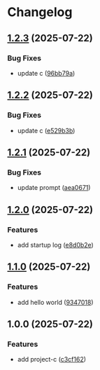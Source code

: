 # Changelog

## [1.2.3](https://github.com/simenkristoffers1/release-please/compare/project-c@v1.2.2...project-c@v1.2.3) (2025-07-22)


### Bug Fixes

* update c ([96bb79a](https://github.com/simenkristoffers1/release-please/commit/96bb79a0e3389d57fe61df59e112be2842ca36e8))

## [1.2.2](https://github.com/simenkristoffers1/release-please/compare/project-c@v1.2.1...project-c@v1.2.2) (2025-07-22)


### Bug Fixes

* update c ([e529b3b](https://github.com/simenkristoffers1/release-please/commit/e529b3bf61b879929500058d60168c210f14b598))

## [1.2.1](https://github.com/simenkristoffers1/release-please/compare/project-c@v1.2.0...project-c@v1.2.1) (2025-07-22)


### Bug Fixes

* update prompt ([aea0671](https://github.com/simenkristoffers1/release-please/commit/aea0671c6fa9f310b061d3195bd2885fcdf75fa5))

## [1.2.0](https://github.com/simenkristoffers1/release-please/compare/project-c@v1.1.0...project-c@v1.2.0) (2025-07-22)


### Features

* add startup log ([e8d0b2e](https://github.com/simenkristoffers1/release-please/commit/e8d0b2ea005dc9b37e854f54371bdbc84528caa1))

## [1.1.0](https://github.com/simenkristoffers1/release-please/compare/project-c@v1.0.0...project-c@v1.1.0) (2025-07-22)


### Features

* add hello world ([9347018](https://github.com/simenkristoffers1/release-please/commit/93470182af4b36727727aad639fb09649b652d73))

## 1.0.0 (2025-07-22)


### Features

* add project-c ([c3cf162](https://github.com/simenkristoffers1/release-please/commit/c3cf162df15658b6810511298daabed8b727b429))
